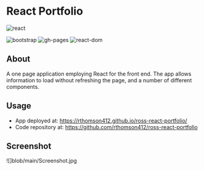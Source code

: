 # React Portfolio

![react](https://img.shields.io/badge/18.2.0-0?label=react.js&style=for-the-badge&labelColor=white&color=black)

![bootstrap](https://img.shields.io/badge/5.1.3-0?label=bootstrap&style=flat-square&labelColor=gray&color=black) 
![gh-pages](https://img.shields.io/badge/4.0.0-0?label=gh-pages&style=flat-square&labelColor=gray&color=black) 
![react-dom](https://img.shields.io/badge/18.2.0-0?label=react-dom&style=flat-square&labelColor=gray&color=black) 

## About
 A one page application employing React for the front end. The app allows information to load without refreshing the page, and a number of different components.

## Usage

- App deployed at: https://rthomson412.github.io/ross-react-portfolio/
- Code repository at:  https://github.com/rthomson412/ross-react-portfolio

## Screenshot
![]blob/main/Screenshot.jpg